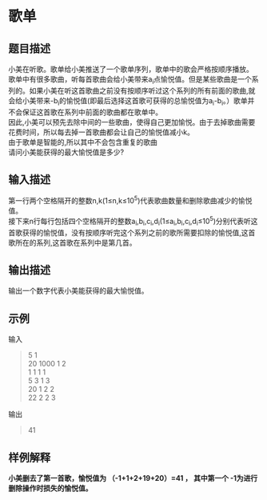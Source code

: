# 歌单

## 题目描述

小美在听歌。歌单给小美推送了一个歌单序列，歌单中的歌会严格按顺序播放。</br>
歌单中有很多歌曲，听每首歌曲会给小美带来a<sub>i</sub>点愉悦值。但是某些歌曲是一个系列的。如果小美在听这首歌曲之前没有按顺序听过这个系列的所有前面的歌曲,就会给小美带来-b<sub>i</sub>的愉悦值(即最后选择这首歌可获得的总愉悦值为a<sub>i</sub>-b<sub>i</sub>。）歌单并不会保证这首歌在系列中前面的歌曲都在歌单中。</br>
因此,小美可以预先去除中间的一些歌曲，使得自己更加愉悦。由于去掉歌曲需要花费时间，所以每去掉一首歌曲都会让自己的愉悦值减小k。</br>
由于歌单是智能的,所以其中不会包含重复的歌曲</br>
请问小美能获得的最大愉悦值是多少?




## 输入描述

第一行两个空格隔开的整数n,k(1≤n,k≤10<sup>5</sup>)代表歌曲数量和删除歌曲减少的愉悦值。</br>
接下来n行每行包括四个空格隔开的整数a<sub>i</sub>,b<sub>i</sub>,c<sub>i</sub>,d<sub>i</sub>(1≤a<sub>i</sub>,b<sub>i</sub>,c<sub>i</sub>,d<sub>i</sub>≤10<sup>5</sup>)分别代表听这首歌获得的愉悦值，没有按顺序听完这个系列之前的歌所需要扣除的愉悦值,这首歌所在的系列,这首歌在系列中是第几首。




## 输出描述

输出一个数字代表小美能获得的最大愉悦值。



## 示例

输入

> 5 1</br>
  20 1000 1 2</br>
  1 1 1 1</br>
  5 3 1 3</br>
  20 1 2 2</br>
  22 2 2 3

输出

> 41


## 样例解释

**小美删去了第一首歌，愉悦值为 （-1+1+2+19+20）=41 ， 其中第一个 -1为进行删除操作时损失的愉悦值。**
